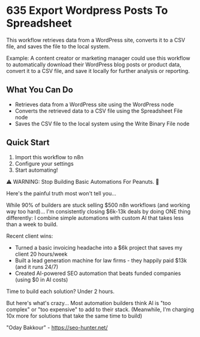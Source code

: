 # 635 Export Wordpress Posts To Spreadsheet

This workflow retrieves data from a WordPress site, converts it to a CSV file, and saves the file to the local system.

Example: A content creator or marketing manager could use this workflow to automatically download their WordPress blog posts or product data, convert it to a CSV file, and save it locally for further analysis or reporting.

## What You Can Do
- Retrieves data from a WordPress site using the WordPress node
- Converts the retrieved data to a CSV file using the Spreadsheet File node
- Saves the CSV file to the local system using the Write Binary File node

## Quick Start
1. Import this workflow to n8n
2. Configure your settings
3. Start automating!

⚠️ WARNING: Stop Building Basic Automations For Peanuts. 🚫

Here's the painful truth most won't tell you...

While 90% of builders are stuck selling $500 n8n workflows (and working way too hard)...
I'm consistently closing $6k-13k deals by doing ONE thing differently:
I combine simple automations with custom AI that takes less than a week to build.

Recent client wins:
* Turned a basic invoicing headache into a $6k project that saves my client 20 hours/week
* Built a lead generation machine for law firms - they happily paid $13k (and it runs 24/7)
* Created AI-powered SEO automation that beats funded companies (using $0 in AI costs)

Time to build each solution? Under 2 hours.

But here's what's crazy...
Most automation builders think AI is "too complex" or "too expensive" to add to their stack.
(Meanwhile, I'm charging 10x more for solutions that take the same time to build)

"Oday Bakkour" - https://seo-hunter.net/
